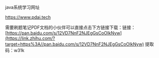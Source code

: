 java系统学习网址

https://www.pdai.tech



需要刷题笔记PDF文档的小伙伴可以直接点击下方链接下载：链接：[https://pan.baidu.com/s/12VD7NnF2NJEgGsCoOIkNyw](https://link.zhihu.com/?target=https%3A//pan.baidu.com/s/12VD7NnF2NJEgGsCoOIkNyw) 
提取码：w31k 